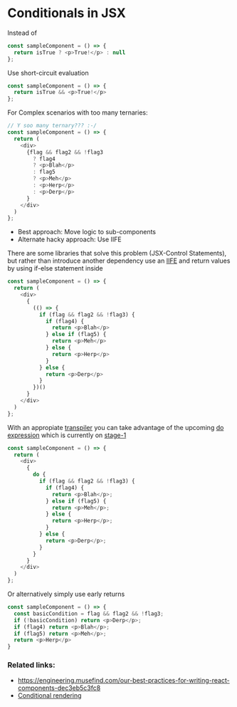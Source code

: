 # Conditionals in JSX

Instead of
```javascript
const sampleComponent = () => {
  return isTrue ? <p>True!</p> : null
};
```

Use short-circuit evaluation
```javascript
const sampleComponent = () => {
  return isTrue && <p>True!</p>
};
```
For Complex scenarios with too many ternaries:

```javascript
// Y soo many ternary??? :-/
const sampleComponent = () => {
  return (
    <div>
      {flag && flag2 && !flag3
        ? flag4
        ? <p>Blah</p>
        : flag5
        ? <p>Meh</p>
        : <p>Herp</p>
        : <p>Derp</p>
      }
    </div>
  )
};
```

 - Best approach: Move logic to sub-components
 - Alternate hacky approach: Use IIFE

There are some libraries that solve this problem (JSX-Control Statements), but rather than introduce another dependency
use an [IIFE](http://stackoverflow.com/questions/8228281/what-is-the-function-construct-in-javascript) and return values by using if-else statement inside

```javascript
const sampleComponent = () => {
  return (
    <div>
      {
        (() => {
          if (flag && flag2 && !flag3) {
            if (flag4) {
              return <p>Blah</p>
            } else if (flag5) {
              return <p>Meh</p>
            } else {
              return <p>Herp</p>
            }
          } else {
            return <p>Derp</p>
          }
        })()
      }
    </div>
  )
};
```


With an appropiate [transpiler](https://babeljs.io/docs/plugins/transform-do-expressions/) you can take advantage of the upcoming [do expression](https://github.com/tc39/proposal-do-expressions) which is currently on [stage-1](https://github.com/tc39/proposal-do-expressions)


```javascript
const sampleComponent = () => {
  return (
    <div>
      {
        do {
          if (flag && flag2 && !flag3) {
            if (flag4) {
              return <p>Blah</p>;
            } else if (flag5) {
              return <p>Meh</p>;
            } else {
              return <p>Herp</p>;
            }
          } else {
            return <p>Derp</p>;
          }
        }
      }
    </div>
  )
};
```


Or alternatively simply use early returns

```javascript
const sampleComponent = () => {
  const basicCondition = flag && flag2 && !flag3;
  if (!basicCondition) return <p>Derp</p>;
  if (flag4) return <p>Blah</p>;
  if (flag5) return <p>Meh</p>;
  return <p>Herp</p>
}
```

### Related links:
- https://engineering.musefind.com/our-best-practices-for-writing-react-components-dec3eb5c3fc8
- [Conditional rendering](https://reactjs.org/docs/conditional-rendering.html)



